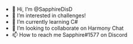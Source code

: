 - 👋 Hi, I’m @SapphireDisD
- 👀 I’m interested in challenges!
- 🌱 I’m currently learning C#
- 💞️ I’m looking to collaborate on Harmony Chat
- 📫 How to reach me Sapphire#1577 on Discord

<!---
SapphireDisD/SapphireDisD is a ✨ special ✨ repository because its `README.md` (this file) appears on your GitHub profile.
You can click the Preview link to take a look at your changes.
--->
